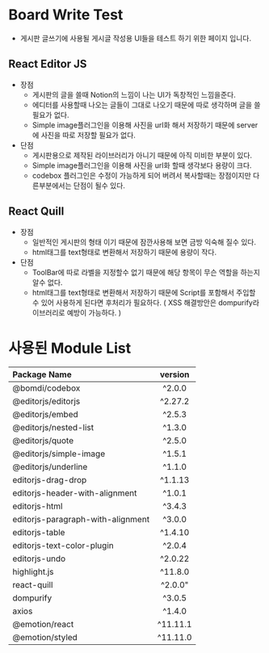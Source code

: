 # Board Write Test
- 게시판 글쓰기에 사용될 게시글 작성용 UI들을 테스트 하기 위한 페이지 입니다.

## React Editor JS
 - 장점
    - 게시판의 글을 쓸때 Notion의 느낌이 나는 UI가 독창적인 느낌을준다.
    - 에디터를 사용할때 나오는 글들이 그대로 나오기 때문에 따로 생각하며 글을 쓸 필요가 없다.
    - Simple image플러그인을 이용해 사진을 url화 해서 저장하기 때문에 server에 사진을 따로 저장할 필요가 없다.
 - 단점
    - 게시판용으로 제작된 라이브러리가 아니기 때문에 아직 미비한 부분이 있다.
    - Simple image플러그인을 이용해 사진을 url화 할때 생각보다 용량이 크다.
    - codebox 플러그인은 수정이 가능하게 되어 버려서 복사할때는 장점이지만 다른부분에서는 단점이 될수 있다.

##  React Quill
 - 장점
    - 일반적인 게시판의 형태 이기 때문에 잠깐사용해 보면 금방 익숙해 질수 있다.
    - html태그를 text형태로 변환해서 저장하기 때문에 용량이 작다.
 - 단점
    - ToolBar에 따로 라벨을 지정할수 없기 때문에 해당 항목이 무슨 역할을 하는지 알수 없다.
    - html태그를 text형태로 변환해서 저장하기 때문에 Script를 포함해서 주입할 수 있어 사용하게 된다면 후처리가 필요하다. ( XSS 해결방안은 dompurify라이브러리로 예방이 가능하다. )

# 사용된 Module List
|Package Name                 	| version  	    |
| :--                         	| :--:     		|
|@bomdi/codebox                 |^2.0.0         |
|@editorjs/editorjs             |^2.27.2        |
|@editorjs/embed                |^2.5.3         |
|@editorjs/nested-list          |^1.3.0         |
|@editorjs/quote                |^2.5.0         |
|@editorjs/simple-image         |^1.5.1         |
|@editorjs/underline            |^1.1.0         |
|editorjs-drag-drop             |^1.1.13        |
|editorjs-header-with-alignment |^1.0.1         |
|editorjs-html                  |^3.4.3         |
|editorjs-paragraph-with-alignment|^3.0.0       |
|editorjs-table                 |^1.4.10        |
|editorjs-text-color-plugin     |^2.0.4         |
|editorjs-undo                  |^2.0.22        |
|highlight.js                   |^11.8.0        |
|react-quill                    |^2.0.0"        |
|dompurify                      |^3.0.5         |
|axios                          |^1.4.0         |
|@emotion/react                 |^11.11.1       |
|@emotion/styled                |^11.11.0       |